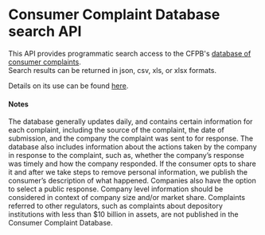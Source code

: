 # Consumer Complaint Database search API

This API provides programmatic search access to the CFPB's [database of consumer complaints](https://www.consumerfinance.gov/data-research/consumer-complaints/).  
Search results can be returned in json, csv, xls, or xlsx formats.

Details on its use can be found [here](documentation/index.html).

#### Notes

The database generally updates daily, and contains certain information for each complaint, including the source of the complaint, the date of submission, and the company the complaint was sent to for response. The database also includes information about the actions taken by the company in response to the complaint, such as, whether the company’s response was timely and how the company responded. If the consumer opts to share it and after we take steps to remove personal information, we publish the consumer’s description of what happened. Companies also have the option to select a public response. Company level information should be considered in context of company size and/or market share. Complaints referred to other regulators, such as complaints about depository institutions with less than $10 billion in assets, are not published in the Consumer Complaint Database.
